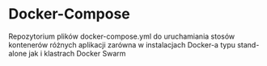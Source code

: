 # Docker-Compose
Repozytorium plików docker-compose.yml do uruchamiania stosów kontenerów różnych aplikacji zarówna w instalacjach Docker-a typu stand-alone jak i klastrach Docker Swarm
